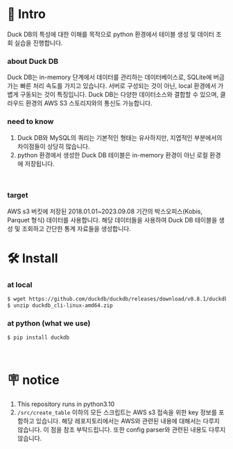 # 🔬 Intro
Duck DB의 특성에 대한 이해를 목적으로 python 환경에서 테이블 생성 및 데이터 조회 실습을 진행합니다.
<br>

### about Duck DB 
Duck DB는 in-memory 단계에서 데이터를 관리하는 데이터베이스로, SQLite에 버금가는 빠른 처리 속도를 가지고 있습니다.
서버로 구성되는 것이 아닌, local 환경에서 가볍게 구동되는 것이 특징입니다.
Duck DB는 다양한 데이터소스와 결합할 수 있으며, 클라우드 환경의 AWS S3 스토리지와의 통신도 가능합니다.
<br>

### need to know
1. Duck DB와 MySQL의 쿼리는 기본적인 형태는 유사하지만, 지엽적인 부분에서의 차이점들이 상당히 많습니다.
2. python 환경에서 생성한 Duck DB 테이블은 in-memory 환경이 아닌 로컬 환경에 저장됩니다.
<br>

### target
AWS s3 버킷에 저장된 2018.01.01~2023.09.08 기간의 박스오피스(Kobis, Parquet 형식) 데이터를 사용합니다.
해당 데이터들을 사용하여 Duck DB 테이블을 생성 및 조회하고 간단한 통계 자료들을 생성합니다.
<br>

# 🛠️ Install
### at local
``` bash
$ wget https://github.com/duckdb/duckdb/releases/download/v0.8.1/duckdb_cli-linux-amd64.zip
$ unzip duckdb_cli-linux-amd64.zip
```

### at python (what we use)
``` bash
$ pip install duckdb
```
<br>

# 🪧 notice
1. This repository runs in python3.10
2. `/src/create_table` 이하의 모든 스크립트는 AWS s3 접속을 위한 key 정보를 포함하고 있습니다.
해당 레포지토리에서는 AWS와 관련된 내용에 대해서는 다루지 않습니다. 이 점을 참조 부탁드립니다.
또한 config parser와 관련된 내용도 다루지 않습니다.